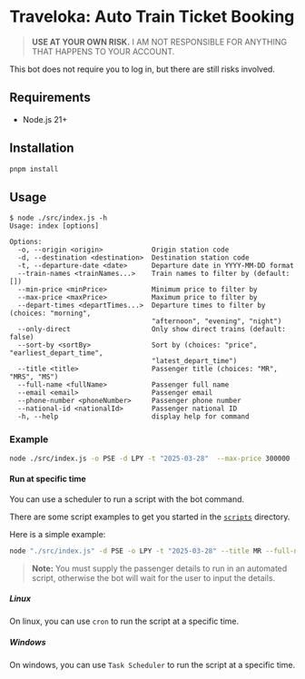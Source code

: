 # Traveloka: Auto Train Ticket Booking

> **USE AT YOUR OWN RISK.** I AM NOT RESPONSIBLE FOR ANYTHING THAT HAPPENS TO YOUR ACCOUNT.

This bot does not require you to log in, but there are still risks involved.

## Requirements

- Node.js 21+

## Installation

```bash
pnpm install
```

## Usage

```
$ node ./src/index.js -h
Usage: index [options]

Options:
  -o, --origin <origin>            Origin station code
  -d, --destination <destination>  Destination station code
  -t, --departure-date <date>      Departure date in YYYY-MM-DD format
  --train-names <trainNames...>    Train names to filter by (default: [])
  --min-price <minPrice>           Minimum price to filter by
  --max-price <maxPrice>           Maximum price to filter by
  --depart-times <departTimes...>  Departure times to filter by (choices: "morning",
                                   "afternoon", "evening", "night")
  --only-direct                    Only show direct trains (default: false)
  --sort-by <sortBy>               Sort by (choices: "price", "earliest_depart_time",
                                   "latest_depart_time")
  --title <title>                  Passenger title (choices: "MR", "MRS", "MS")
  --full-name <fullName>           Passenger full name
  --email <email>                  Passenger email
  --phone-number <phoneNumber>     Passenger phone number
  --national-id <nationalId>       Passenger national ID
  -h, --help                       display help for command
```

### Example

```bash
node ./src/index.js -o PSE -d LPY -t "2025-03-28"  --max-price 300000 --depart-times morning --only-direct --sort-by price
```

#### Run at specific time

You can use a scheduler to run a script with the bot command.

There are some script examples to get you started in the [`scripts`](/scripts) directory.

Here is a simple example:

```bash
node "./src/index.js" -d PSE -o LPY -t "2025-03-28" --title MR --full-name "John Doe" --email "email@example.com" --phone-number "081234567890" --national-id "330..." --depart-times morning --max-price 300000 --sort-by price
```

> **Note:** You must supply the passenger details to run in an automated script, otherwise the bot will wait for the user to input the details.

##### Linux

On linux, you can use `cron` to run the script at a specific time.

##### Windows

On windows, you can use `Task Scheduler` to run the script at a specific time.
